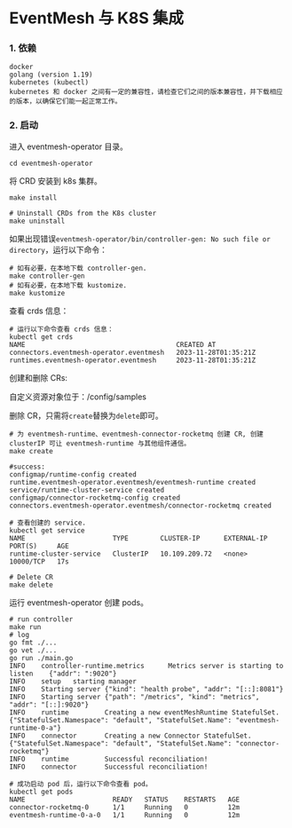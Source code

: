 # EventMesh 与 K8S 集成

### 1. 依赖

```
docker
golang (version 1.19)
kubernetes (kubectl)
kubernetes 和 docker 之间有一定的兼容性，请检查它们之间的版本兼容性，并下载相应的版本，以确保它们能一起正常工作。
```

### 2. 启动

进入 eventmesh-operator 目录。

```shell
cd eventmesh-operator
```

将 CRD 安装到 k8s 集群。

```shell
make install

# Uninstall CRDs from the K8s cluster
make uninstall
```

如果出现错误`eventmesh-operator/bin/controller-gen: No such file or directory`，运行以下命令：

```shell
# 如有必要，在本地下载 controller-gen.
make controller-gen
# 如有必要，在本地下载 kustomize.
make kustomize
```

查看 crds 信息：

``` shell
# 运行以下命令查看 crds 信息：
kubectl get crds
NAME                                      CREATED AT
connectors.eventmesh-operator.eventmesh   2023-11-28T01:35:21Z
runtimes.eventmesh-operator.eventmesh     2023-11-28T01:35:21Z
```

创建和删除 CRs: 

自定义资源对象位于：/config/samples

删除 CR，只需将`create`替换为`delete`即可。

```shell
# 为 eventmesh-runtime、eventmesh-connector-rocketmq 创建 CR, 创建 clusterIP 可让 eventmesh-runtime 与其他组件通信。
make create

#success:
configmap/runtime-config created
runtime.eventmesh-operator.eventmesh/eventmesh-runtime created
service/runtime-cluster-service created
configmap/connector-rocketmq-config created
connectors.eventmesh-operator.eventmesh/connector-rocketmq created

# 查看创建的 service.
kubectl get service
NAME                      TYPE        CLUSTER-IP      EXTERNAL-IP   PORT(S)     AGE
runtime-cluster-service   ClusterIP   10.109.209.72   <none>        10000/TCP   17s

# Delete CR
make delete
```

运行 eventmesh-operator 创建 pods。

```shell
# run controller
make run
# log
go fmt ./...
go vet ./...
go run ./main.go
INFO    controller-runtime.metrics      Metrics server is starting to listen    {"addr": ":9020"}
INFO    setup   starting manager
INFO    Starting server {"kind": "health probe", "addr": "[::]:8081"}
INFO    Starting server {"path": "/metrics", "kind": "metrics", "addr": "[::]:9020"}
INFO    runtime         Creating a new eventMeshRuntime StatefulSet.    {"StatefulSet.Namespace": "default", "StatefulSet.Name": "eventmesh-runtime-0-a"}
INFO    connector       Creating a new Connector StatefulSet.   {"StatefulSet.Namespace": "default", "StatefulSet.Name": "connector-rocketmq"}
INFO    runtime         Successful reconciliation!
INFO    connector       Successful reconciliation!

# 成功启动 pod 后，运行以下命令查看 pod。
kubectl get pods
NAME                      READY   STATUS    RESTARTS   AGE
connector-rocketmq-0      1/1     Running   0          12m
eventmesh-runtime-0-a-0   1/1     Running   0          12m
```